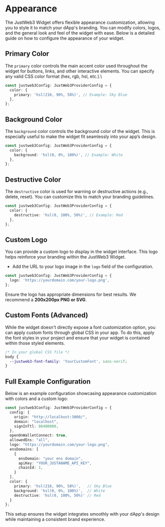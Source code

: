 # Appearance

The JustWeb3 Widget offers flexible appearance customization, allowing you to style it to match your dApp's branding. You can modify colors, logos, and the general look and feel of the widget with ease. Below is a detailed guide on how to configure the appearance of your widget.

## Primary Color

The `primary` color controls the main accent color used throughout the widget for buttons, links, and other interactive elements. You can specify any valid CSS color format (hex, rgb, hsl, etc.).\


```typescript
const justweb3Config: JustWeb3ProviderConfig = {
  color: {
    primary: 'hsl(216, 90%, 58%)', // Example: Sky Blue
  },
};
```

## Background Color

The `background` color controls the background color of the widget. This is especially useful to make the widget fit seamlessly into your app’s design.

```typescript
const justweb3Config: JustWeb3ProviderConfig = {
  color: {
    background: 'hsl(0, 0%, 100%)', // Example: White
  },
};
```

## Destructive Color

The `destructive` color is used for warning or destructive actions (e.g., delete, reset). You can customize this to match your branding guidelines.

```typescript
const justweb3Config: JustWeb3ProviderConfig = {
  color: {
    destructive: 'hsl(0, 100%, 50%)', // Example: Red
  },
};

```

## Custom Logo

You can provide a custom logo to display in the widget interface. This logo helps reinforce your branding within the JustWeb3 Widget.

* Add the URL to your logo image in the `logo` field of the configuration.

```typescript
const justweb3Config: JustWeb3ProviderConfig = {
  logo: 'https://yourdomain.com/your-logo.png',
};

```

Ensure the logo has appropriate dimensions for best results. We recommend a **200x200px PNG or SVG**.

## Custom Fonts (Advanced)

While the widget doesn't directly expose a font customization option, you can apply custom fonts through global CSS in your app. To do this, apply the font styles in your project and ensure that your widget is contained within those styled elements.

```css
/* In your global CSS file */
body {
  --justweb3-font-family: 'YourCustomFont', sans-serif;
}
```

## Full Example Configuration

Below is an example configuration showcasing appearance customization with colors and a custom logo:

```typescript
const justweb3Config: JustWeb3ProviderConfig = {
  config: {
    origin: "http://localhost:3000/",
    domain: "localhost",
    signInTtl: 86400000,
  },
  openOnWalletConnect: true,
  allowedEns: "all",
  logo: "https://yourdomain.com/your-logo.png",
  ensDomains: [
    {
      ensDomain: "your ens domain",
      apiKey: "YOUR_JUSTANAME_API_KEY",
      chainId: 1,
    }
  ],
  color: {
    primary: 'hsl(216, 90%, 58%)',   // Sky Blue
    background: 'hsl(0, 0%, 100%)',  // White
    destructive: 'hsl(0, 100%, 50%)' // Red
  }
};
```

This setup ensures the widget integrates smoothly with your dApp's design while maintaining a consistent brand experience.
